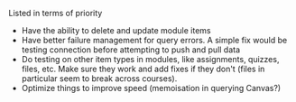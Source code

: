 Listed in terms of priority
- Have the ability to delete and update module items
- Have better failure management for query errors. A simple fix would be testing connection before attempting to push and pull data
- Do testing on other item types in modules, like assignments, quizzes, files, etc. Make sure they work and add fixes if they don't (files in particular seem to break across courses).
- Optimize things to improve speed (memoisation in querying Canvas?)